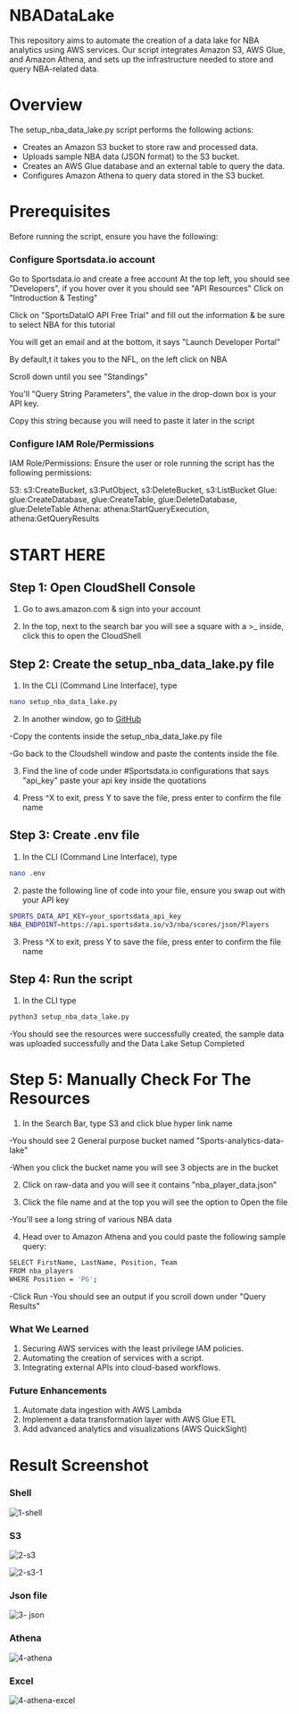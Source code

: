 # NBADataLake
This repository aims to automate the creation of a data lake for NBA analytics using AWS services. Our script integrates Amazon S3, AWS Glue, and Amazon Athena, and sets up the infrastructure needed to store and query NBA-related data.

# Overview
The setup_nba_data_lake.py script performs the following actions:

- Creates an Amazon S3 bucket to store raw and processed data.
- Uploads sample NBA data (JSON format) to the S3 bucket.
- Creates an AWS Glue database and an external table to query the data.
- Configures Amazon Athena to query data stored in the S3 bucket.

# Prerequisites
Before running the script, ensure you have the following:

### Configure Sportsdata.io account
Go to Sportsdata.io and create a free account
At the top left, you should see "Developers", if you hover over it you should see "API Resources"
Click on "Introduction & Testing"

Click on "SportsDataIO API Free Trial" and fill out the information & be sure to select NBA for this tutorial

You will get an email and at the bottom, it says "Launch Developer Portal"

By default,t it takes you to the NFL, on the left click on NBA

Scroll down until you see "Standings"

You'll "Query String Parameters", the value in the drop-down box is your API key. 

Copy this string because you will need to paste it later in the script

### Configure IAM Role/Permissions

IAM Role/Permissions: Ensure the user or role running the script has the following permissions:

S3: s3:CreateBucket, s3:PutObject, s3:DeleteBucket, s3:ListBucket
Glue: glue:CreateDatabase, glue:CreateTable, glue:DeleteDatabase, glue:DeleteTable
Athena: athena:StartQueryExecution, athena:GetQueryResults

# START HERE 

## Step 1: Open CloudShell Console

1. Go to aws.amazon.com & sign into your account

2. In the top, next to the search bar you will see a square with a >_ inside, click this to open the CloudShell

## Step 2: Create the setup_nba_data_lake.py file
1. In the CLI (Command Line Interface), type
```bash
nano setup_nba_data_lake.py
```


2. In another window, go to [GitHub](https://github.com/alahl1/NBADataLake)

-Copy the contents inside the setup_nba_data_lake.py file

-Go back to the Cloudshell window and paste the contents inside the file.

3. Find the line of code under #Sportsdata.io configurations that says "api_key" 
paste your api key inside the quotations

4. Press ^X to exit, press Y to save the file, press enter to confirm the file name 


## Step 3: Create .env file
1. In the CLI (Command Line Interface), type
```bash
nano .env
```
2. paste the following line of code into your file, ensure you swap out with your API key
```bash
SPORTS_DATA_API_KEY=your_sportsdata_api_key
NBA_ENDPOINT=https://api.sportsdata.io/v3/nba/scores/json/Players
```

3. Press ^X to exit, press Y to save the file, press enter to confirm the file name 


## Step 4: Run the script
1. In the CLI type
```bash
python3 setup_nba_data_lake.py
```
-You should see the resources were successfully created, the sample data was uploaded successfully and the Data Lake Setup Completed

# Step 5: Manually Check For The Resources
1. In the Search Bar, type S3 and click blue hyper link name

-You should see 2 General purpose bucket named "Sports-analytics-data-lake"

-When you click the bucket name you will see 3 objects are in the bucket

2. Click on raw-data and you will see it contains "nba_player_data.json"

3. Click the file name and at the top you will see the option to Open the file

-You'll see a long string of various NBA data

4. Head over to Amazon Athena and you could paste the following sample query:
```bash
SELECT FirstName, LastName, Position, Team
FROM nba_players
WHERE Position = 'PG';
```

-Click Run
-You should see an output if you scroll down under "Query Results"

### **What We Learned**
1. Securing AWS services with the least privilege IAM policies.
2. Automating the creation of services with a script.
3. Integrating external APIs into cloud-based workflows.


### **Future Enhancements**
1. Automate data ingestion with AWS Lambda
2. Implement a data transformation layer with AWS Glue ETL
3. Add advanced analytics and visualizations (AWS QuickSight)


# Result Screenshot

### Shell

![1-shell](https://github.com/user-attachments/assets/8bb7b46a-0a5d-412c-8ac1-1676ba9127d2)


### S3

![2-s3](https://github.com/user-attachments/assets/05d70e8b-b859-4727-9e09-ebc3655bb037)

![2-s3-1](https://github.com/user-attachments/assets/cc008fdb-cf1b-49a2-a907-5315c0458d97)

### Json file

![3- json](https://github.com/user-attachments/assets/00c46045-4564-4954-9af6-ce6fd72fae15)

### Athena

![4-athena](https://github.com/user-attachments/assets/3a5a8d20-3336-4e04-95d2-eaf76cfb7b37)

### Excel
![4-athena-excel](https://github.com/user-attachments/assets/0a0d992d-1df0-4d4c-b81b-941af07b4468)

